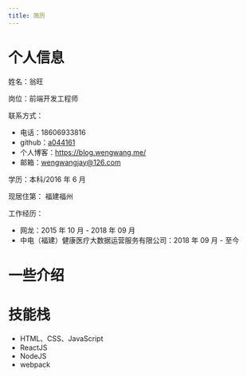 ```yaml
---
title: 简历
---
```


# 个人信息

姓名：翁旺

岗位：前端开发工程师

联系方式：

* 电话：18606933816
* github：[a044161](https://github.com/a044161)
* 个人博客：https://blog.wengwang.me/
* 邮箱：[wengwangjay@126.com](mailto:wengwangjay@126.com)

学历：本科/2016 年 6 月  

现居住第： 福建福州

工作经历：

* 网龙：2015 年 10 月 - 2018 年 09 月
* 中电（福建）健康医疗大数据运营服务有限公司：2018 年 09 月 - 至今

# 一些介绍



# 技能栈

* HTML、CSS、JavaScript
* ReactJS
* NodeJS
* webpack
